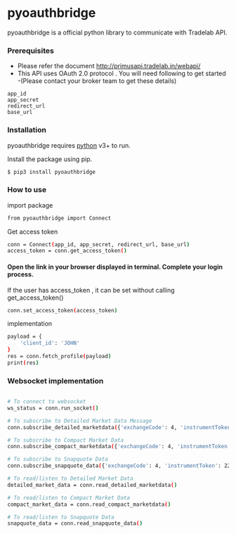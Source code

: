 # pyoauthbridge

pyoauthbridge is a official python library to communicate with Tradelab API.

### Prerequisites

* Please refer the document http://primusapi.tradelab.in/webapi/
* This API uses OAuth 2.0 protocol . You will need following to get started -(Please contact your broker team to get these details)
```
app_id
app_secret
redirect_url
base_url
```

### Installation

pyoauthbridge requires [python](https://www.python.org/) v3+ to run.

Install the package using pip.

```sh
$ pip3 install pyoauthbridge
```

### How to use

import package
```sh
from pyoauthbridge import Connect
```

Get access token
```sh
conn = Connect(app_id, app_secret, redirect_url, base_url)
access_token = conn.get_access_token()
```

#### Open the link in your browser displayed in terminal. Complete your login process.

If the user has access_token , it can be set without calling get_access_token()
```sh
conn.set_access_token(access_token)
```

implementation
```sh
payload = {
    'client_id': 'JOHN'
}
res = conn.fetch_profile(payload)
print(res)
```

### Websocket implementation

```sh

# To connect to websocket
ws_status = conn.run_socket()

# To subscribe to Detailed Market Data Message
conn.subscribe_detailed_marketdata({'exchangeCode': 4, 'instrumentToken': 226027})

# To subscribe to Compact Market Data 
conn.subscribe_compact_marketdata({'exchangeCode': 4, 'instrumentToken': 226027})

# To subscribe to Snapquote Data 
conn.subscribe_snapquote_data({'exchangeCode': 4, 'instrumentToken': 226027})

# To read/listen to Detailed Market Data
detailed_market_data = conn.read_detailed_marketdata()

# To read/listen to Compact Market Data
compact_market_data = conn.read_compact_marketdata()

# To read/listen to Snapquote Data
snapquote_data = conn.read_snapquote_data()
